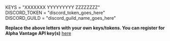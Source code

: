 KEYS = "XXXXXXX YYYYYYYYY ZZZZZZZZ" <br>
DISCORD_TOKEN = "discord_token_goes_here" <br>
DISCORD_GUILD = "discord_guild_name_goes_here" <br>

**Replace the above letters with your own keys/tokens. You can register for Alpha Vantage API key(s)** <a href="https://www.alphavantage.co/support/#api-key">here</a>
